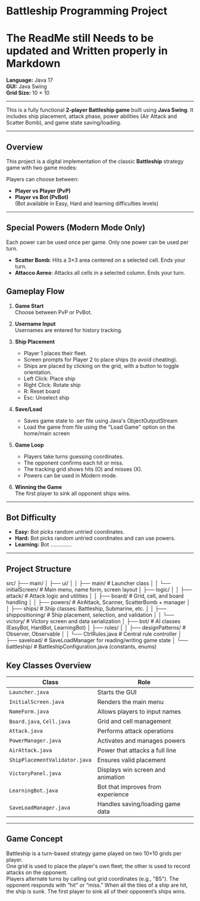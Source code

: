 # Battleship Programming Project
# The ReadMe still Needs to be updated and Written properly in Markdown



**Language:** Java 17  
**GUI:** Java Swing  
**Grid Size:** 10 × 10

---


This is a fully functional **2-player Battleship game** built using **Java Swing**. It includes ship placement, attack phase, power abilities (Air Attack and Scatter Bomb), and game state saving/loading.

---



## Overview

This project is a digital implementation of the classic **Battleship** strategy game with two game modes:

Players can choose between:
- **Player vs Player (PvP)** 
- **Player vs Bot (PvBot)**   
  (Bot available in Easy, Hard and learning difficulties levels)


---

## Special Powers (Modern Mode Only)

Each power can be used once per game. Only one power can be used per turn.

- **Scatter Bomb**: Hits a 3×3 area centered on a selected cell. Ends your turn.
- **Attacco Aereo**: Attacks all cells in a selected column. Ends your turn.


## Gameplay Flow

1. **Game Start**  
   Choose between PvP or PvBot.

2. **Username Input**  
   Usernames are entered for history tracking.

3. **Ship Placement**  
   - Player 1 places their fleet.
   - Screen prompts for Player 2 to place ships (to avoid cheating).
   - Ships are placed by clicking on the grid, with a button to toggle orientation.
   - Left Click: Place ship
   - Right Click: Rotate ship
   - R: Reset board
   - Esc: Unselect ship

4. **Save/Load**
   - Saves game state to .ser file using Java's ObjectOutputStream
   - Load the game from file using the "Load Game" option on the home/main screen

5. **Game Loop**  
   - Players take turns guessing coordinates.
   - The opponent confirms each hit or miss.
   - The tracking grid shows hits (O) and misses (X).
   - Powers can be used in Modern mode.

6. **Winning the Game**  
   The first player to sink all opponent ships wins.

---

## Bot Difficulty

- **Easy:** Bot picks random untried coordinates.
- **Hard:** Bot picks random untried coordinates and can use powers.
- **Learning:** Bot ..............

---

## Project Structure

src/
├── main/
│   ├── ui/
│   │   ├── main/              # Launcher class
│   │   └── initialScreen/     # Main menu, name form, screen layout
│   ├── logic/
│   │   ├── attack/            # Attack logic and utilities
│   │   ├── board/             # Grid, cell, and board handling
│   │   ├── powers/            # AirAttack, Scanner, ScatterBomb + manager
│   │   ├── ships/             # Ship classes: Battleship, Submarine, etc.
│   │   ├── shippositioning/   # Ship placement, selection, and validation
│   │   └── victory/           # Victory screen and data serialization
│   ├── bot/                   # AI classes (EasyBot, HardBot, LearningBot)
│   ├── rules/
│   │   ├── designPatterns/    # Observer, Observable
│   │   └── CtrlRules.java     # Central rule controller
│   ├── saveload/              # SaveLoadManager for reading/writing game state
│   └── battleship/            # BattleshipConfiguration.java (constants, enums)


## Key Classes Overview

| Class                         | Role                              |
| ----------------------------- | --------------------------------- |
| `Launcher.java`               | Starts the GUI                    |
| `InitialScreen.java`          | Renders the main menu             |
| `NameForm.java`               | Allows players to input names     |
| `Board.java`, `Cell.java`     | Grid and cell management          |
| `Attack.java`                 | Performs attack operations        |
| `PowerManager.java`           | Activates and manages powers      |
| `AirAttack.java`              | Power that attacks a full line    |
| `ShipPlacementValidator.java` | Ensures valid placement           |
| `VictoryPanel.java`           | Displays win screen and animation |
| `LearningBot.java`            | Bot that improves from experience |
| `SaveLoadManager.java`        | Handles saving/loading game data  |



---

## Game Concept

Battleship is a turn-based strategy game played on two 10×10 grids per player.  
One grid is used to place the player's own fleet; the other is used to record attacks on the opponent.  
Players alternate turns by calling out grid coordinates (e.g., "B5"). The opponent responds with “hit” or “miss.” When all the tiles of a ship are hit, the ship is sunk. The first player to sink all of their opponent’s ships wins.
